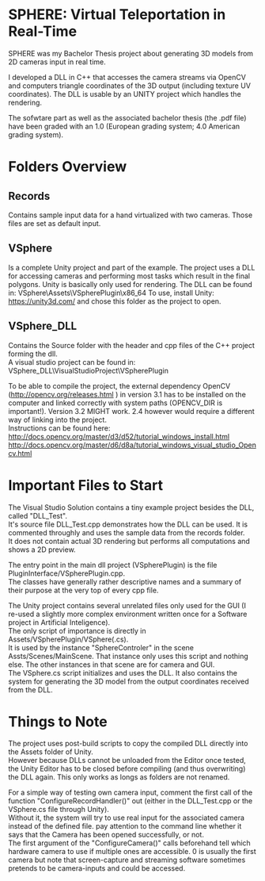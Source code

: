 # SPHERE: Virtual Teleportation in Real-Time

SPHERE was my Bachelor Thesis project about generating 3D models from 2D cameras input in real time.

I developed a DLL in C++ that accesses the camera streams via OpenCV and computers triangle coordinates of the 3D output (including texture UV coordinates).
The DLL is usable by an UNITY project which handles the rendering.

The sofwtare part as well as the associated bachelor thesis (the .pdf file) have been graded with an 1.0 (European grading system; 4.0 American grading system).
  

# Folders Overview

## Records
Contains sample input data for a hand virtualized with two cameras.
Those files are set as default input.

## VSphere
Is a complete Unity project and part of the example.
The project uses a DLL for accessing cameras and performing most tasks which result in the final polygons. Unity is basically only used for rendering.
The DLL can be found in: VSphere\Assets\VSpherePlugin\x86_64
To use, install Unity: https://unity3d.com/ and chose this folder as the project to open.

## VSphere_DLL
Contains the Source folder with the header and cpp files of the C++ project forming the dll.  
A visual studio project can be found in:   VSphere_DLL\VisualStudioProject\VSpherePlugin  

To be able to compile the project, the external dependency OpenCV (http://opencv.org/releases.html ) in version 3.1 has to be installed on the computer and linked correctly with system paths (OPENCV_DIR is important!). Version 3.2 MIGHT work. 2.4 however would require a different way of linking into the project.  
Instructions can be found here:  
http://docs.opencv.org/master/d3/d52/tutorial_windows_install.html
http://docs.opencv.org/master/d6/d8a/tutorial_windows_visual_studio_Opencv.html



# Important Files to Start

The Visual Studio Solution contains a tiny example project besides the DLL, called "DLL_Test".  
It's source file DLL_Test.cpp demonstrates how the DLL can be used. It is commented throughly and uses the sample data from the records folder.  
It does not contain actual 3D rendering but performs all computations and shows a 2D preview.

The entry point in the main dll project (VSpherePlugin) is the file PluginInterface/VSpherePlugin.cpp.  
The classes have generally rather descriptive names and a summary of their purpose at the very top of every cpp file.

The Unity project contains several unrelated files only used for the GUI (I re-used a slightly more complex environment written once for a Software project in Artificial Inteligence).  
The only script of importance is directly in   Assets/VSpherePlugin/VSphere(.cs).  
It is used by the instance "SphereControler" in the scene Assts/Scenes/MainScene. That instance only uses this script and nothing else. The other instances in that scene are for camera and GUI.  
The VSphere.cs script initializes and uses the DLL. It also contains the system for generating the 3D model from the output coordinates received from the DLL.


# Things to Note

The project uses post-build scripts to copy the compiled DLL directly into the Assets folder of Unity.  
However because DLLs cannot be unloaded from the Editor once tested, the Unity Editor has to be closed before compiling (and thus overwriting) the DLL again. This only works as longs as folders are not renamed.

For a simple way of testing own camera input, comment the first call of the function "ConfigureRecordHandler()" out (either in the DLL_Test.cpp or the VSphere.cs file through Unity).  
Without it, the system will try to use real input for the associated camera instead of the defined file. pay attention to the command line whether it says that the Camera has been opened successfully, or not.  
The first argument of the "ConfigureCamera()" calls beforehand tell which hardware camera to use if multiple ones are accessible. 0 is usually the first camera but note that screen-capture and streaming software sometimes pretends to be camera-inputs and could be accessed.
